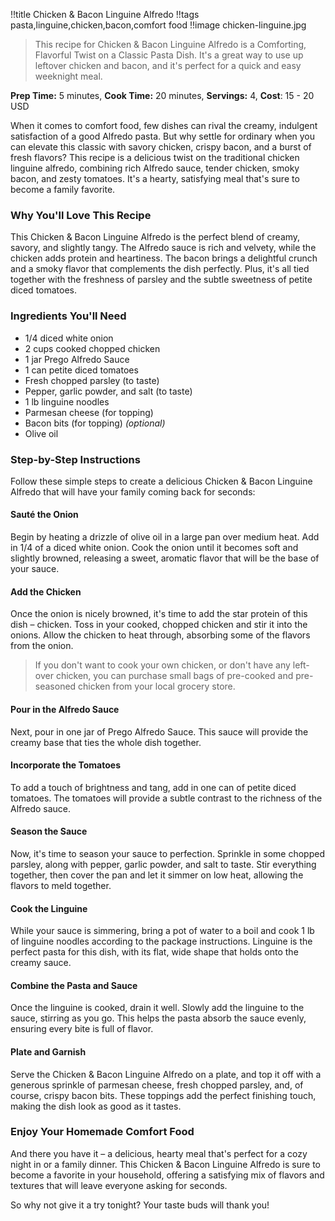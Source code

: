 !!title Chicken & Bacon Linguine Alfredo
!!tags pasta,linguine,chicken,bacon,comfort food
!!image chicken-linguine.jpg

> This recipe for Chicken & Bacon Linguine Alfredo is a Comforting, Flavorful Twist on a Classic Pasta Dish. It's a great way to use up leftover chicken and bacon, and it's perfect for a quick and easy weeknight meal.

**Prep Time:** 5 minutes, **Cook Time:** 20 minutes, **Servings:** 4, **Cost**: 15 - 20 USD

When it comes to comfort food, few dishes can rival the creamy, indulgent satisfaction of a good Alfredo pasta. But why settle for ordinary when you can elevate this classic with savory chicken, crispy bacon, and a burst of fresh flavors? This recipe is a delicious twist on the traditional chicken linguine alfredo, combining rich Alfredo sauce, tender chicken, smoky bacon, and zesty tomatoes. It's a hearty, satisfying meal that's sure to become a family favorite.

### Why You'll Love This Recipe

This Chicken & Bacon Linguine Alfredo is the perfect blend of creamy, savory, and slightly tangy. The Alfredo sauce is rich and velvety, while the chicken adds protein and heartiness. The bacon brings a delightful crunch and a smoky flavor that complements the dish perfectly. Plus, it's all tied together with the freshness of parsley and the subtle sweetness of petite diced tomatoes.

### Ingredients You'll Need

- 1/4 diced white onion
- 2 cups cooked chopped chicken
- 1 jar Prego Alfredo Sauce
- 1 can petite diced tomatoes
- Fresh chopped parsley (to taste)
- Pepper, garlic powder, and salt (to taste)
- 1 lb linguine noodles
- Parmesan cheese (for topping)
- Bacon bits (for topping) _(optional)_
- Olive oil

### Step-by-Step Instructions

Follow these simple steps to create a delicious Chicken & Bacon Linguine Alfredo that will have your family coming back for seconds:

#### **Sauté the Onion**
Begin by heating a drizzle of olive oil in a large pan over medium heat. Add in 1/4 of a diced white onion. Cook the onion until it becomes soft and slightly browned, releasing a sweet, aromatic flavor that will be the base of your sauce.

#### **Add the Chicken**
Once the onion is nicely browned, it's time to add the star protein of this dish – chicken. Toss in your cooked, chopped chicken and stir it into the onions. Allow the chicken to heat through, absorbing some of the flavors from the onion.

> If you don't want to cook your own chicken, or don't have any left-over chicken, you can purchase small bags of pre-cooked and pre-seasoned chicken from your local grocery store.

#### **Pour in the Alfredo Sauce**
Next, pour in one jar of Prego Alfredo Sauce. This sauce will provide the creamy base that ties the whole dish together.

#### **Incorporate the Tomatoes**
To add a touch of brightness and tang, add in one can of petite diced tomatoes. The tomatoes will provide a subtle contrast to the richness of the Alfredo sauce.

#### **Season the Sauce**
Now, it's time to season your sauce to perfection. Sprinkle in some chopped parsley, along with pepper, garlic powder, and salt to taste. Stir everything together, then cover the pan and let it simmer on low heat, allowing the flavors to meld together.

#### **Cook the Linguine**
While your sauce is simmering, bring a pot of water to a boil and cook 1 lb of linguine noodles according to the package instructions. Linguine is the perfect pasta for this dish, with its flat, wide shape that holds onto the creamy sauce.

#### **Combine the Pasta and Sauce**
Once the linguine is cooked, drain it well. Slowly add the linguine to the sauce, stirring as you go. This helps the pasta absorb the sauce evenly, ensuring every bite is full of flavor.

#### **Plate and Garnish**
Serve the Chicken & Bacon Linguine Alfredo on a plate, and top it off with a generous sprinkle of parmesan cheese, fresh chopped parsley, and, of course, crispy bacon bits. These toppings add the perfect finishing touch, making the dish look as good as it tastes.

### Enjoy Your Homemade Comfort Food

And there you have it – a delicious, hearty meal that's perfect for a cozy night in or a family dinner. This Chicken & Bacon Linguine Alfredo is sure to become a favorite in your household, offering a satisfying mix of flavors and textures that will leave everyone asking for seconds.

So why not give it a try tonight? Your taste buds will thank you!